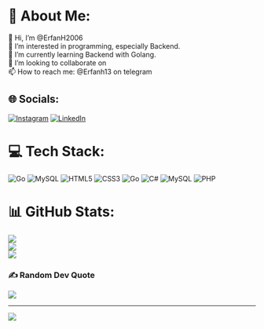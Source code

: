 # 💫 About Me:
👋 Hi, I’m @ErfanH2006<br>👀 I’m interested in programming, especially Backend.<br>🌱 I’m currently learning Backend with Golang.<br>💞️ I’m looking to collaborate on<br>📫 How to reach me: @Erfanh13 on telegram


## 🌐 Socials:
[![Instagram](https://img.shields.io/badge/Instagram-%23E4405F.svg?logo=Instagram&logoColor=white)](https://instagram.com/im_erf2006) [![LinkedIn](https://img.shields.io/badge/LinkedIn-%230077B5.svg?logo=linkedin&logoColor=white)](https://linkedin.com/in/erfan-habibi-9887bb234) 

# 💻 Tech Stack:
![Go](https://img.shields.io/badge/go-%2300ADD8.svg?style=for-the-badge&logo=go&logoColor=white) ![MySQL](https://img.shields.io/badge/mysql-4479A1.svg?style=for-the-badge&logo=mysql&logoColor=white) ![HTML5](https://img.shields.io/badge/html5-%23E34F26.svg?style=for-the-badge&logo=html5&logoColor=white) ![CSS3](https://img.shields.io/badge/css3-%231572B6.svg?style=for-the-badge&logo=css3&logoColor=white) ![Go](https://img.shields.io/badge/go-%2300ADD8.svg?style=for-the-badge&logo=go&logoColor=white) ![C#](https://img.shields.io/badge/c%23-%23239120.svg?style=for-the-badge&logo=csharp&logoColor=white) ![MySQL](https://img.shields.io/badge/mysql-4479A1.svg?style=for-the-badge&logo=mysql&logoColor=white) ![PHP](https://img.shields.io/badge/php-%23777BB4.svg?style=for-the-badge&logo=php&logoColor=white)
# 📊 GitHub Stats:
![](https://github-readme-stats.vercel.app/api?username=ErfanH2006&theme=dark&hide_border=false&include_all_commits=true&count_private=true)<br/>
![](https://github-readme-streak-stats.herokuapp.com/?user=ErfanH2006&theme=dark&hide_border=false)<br/>
![](https://github-readme-stats.vercel.app/api/top-langs/?username=ErfanH2006&theme=dark&hide_border=false&include_all_commits=true&count_private=true&layout=compact)

### ✍️ Random Dev Quote
![](https://quotes-github-readme.vercel.app/api?type=horizontal&theme=radical)

---
[![](https://visitcount.itsvg.in/api?id=ErfanH2006&icon=5&color=0)](https://visitcount.itsvg.in)

<!-- Proudly created with GPRM ( https://gprm.itsvg.in ) -->
